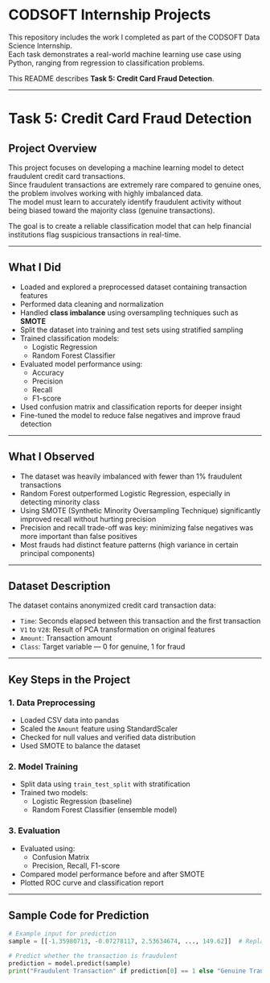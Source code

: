 # CODSOFT Internship Projects

This repository includes the work I completed as part of the CODSOFT Data Science Internship.  
Each task demonstrates a real-world machine learning use case using Python, ranging from regression to classification problems.

This README describes **Task 5: Credit Card Fraud Detection**.

---

# Task 5: Credit Card Fraud Detection

## Project Overview

This project focuses on developing a machine learning model to detect fraudulent credit card transactions.  
Since fraudulent transactions are extremely rare compared to genuine ones, the problem involves working with highly imbalanced data.  
The model must learn to accurately identify fraudulent activity without being biased toward the majority class (genuine transactions).

The goal is to create a reliable classification model that can help financial institutions flag suspicious transactions in real-time.

---

## What I Did

- Loaded and explored a preprocessed dataset containing transaction features  
- Performed data cleaning and normalization  
- Handled **class imbalance** using oversampling techniques such as **SMOTE**  
- Split the dataset into training and test sets using stratified sampling  
- Trained classification models:
  - Logistic Regression  
  - Random Forest Classifier  
- Evaluated model performance using:
  - Accuracy  
  - Precision  
  - Recall  
  - F1-score  
- Used confusion matrix and classification reports for deeper insight  
- Fine-tuned the model to reduce false negatives and improve fraud detection

---

## What I Observed

- The dataset was heavily imbalanced with fewer than 1% fraudulent transactions  
- Random Forest outperformed Logistic Regression, especially in detecting minority class  
- Using SMOTE (Synthetic Minority Oversampling Technique) significantly improved recall without hurting precision  
- Precision and recall trade-off was key: minimizing false negatives was more important than false positives  
- Most frauds had distinct feature patterns (high variance in certain principal components)

---

## Dataset Description

The dataset contains anonymized credit card transaction data:

- `Time`: Seconds elapsed between this transaction and the first transaction  
- `V1` to `V28`: Result of PCA transformation on original features  
- `Amount`: Transaction amount  
- `Class`: Target variable — 0 for genuine, 1 for fraud

---

## Key Steps in the Project

### 1. Data Preprocessing

- Loaded CSV data into pandas  
- Scaled the `Amount` feature using StandardScaler  
- Checked for null values and verified data distribution  
- Used SMOTE to balance the dataset

### 2. Model Training

- Split data using `train_test_split` with stratification  
- Trained two models:
  - Logistic Regression (baseline)  
  - Random Forest Classifier (ensemble model)

### 3. Evaluation

- Evaluated using:
  - Confusion Matrix  
  - Precision, Recall, F1-score  
- Compared model performance before and after SMOTE  
- Plotted ROC curve and classification report

---

## Sample Code for Prediction

```python
# Example input for prediction
sample = [[-1.35980713, -0.07278117, 2.53634674, ..., 149.62]]  # Replace with actual feature vector

# Predict whether the transaction is fraudulent
prediction = model.predict(sample)
print("Fraudulent Transaction" if prediction[0] == 1 else "Genuine Transaction")

